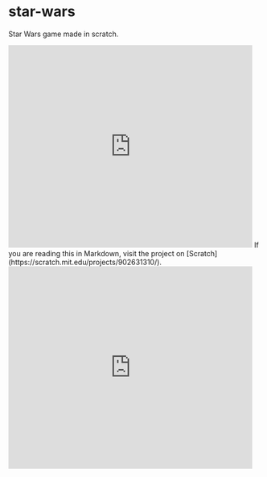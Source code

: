 # star-wars
Star Wars game made in scratch.
<iframe src="https://scratch.mit.edu/projects/902631310/embed" allowtransparency="true" width="485" height="402" frameborder="0" scrolling="no" allowfullscreen></iframe>
<!-- For Markdown Viewers -->
If you are reading this in Markdown, visit the project on [Scratch](https://scratch.mit.edu/projects/902631310/).

<!-- For GitHub Pages (HTML) -->
<iframe src="https://scratch.mit.edu/projects/902631310/embed" allowtransparency="true" width="485" height="402" frameborder="0" scrolling="no" allowfullscreen></iframe>
